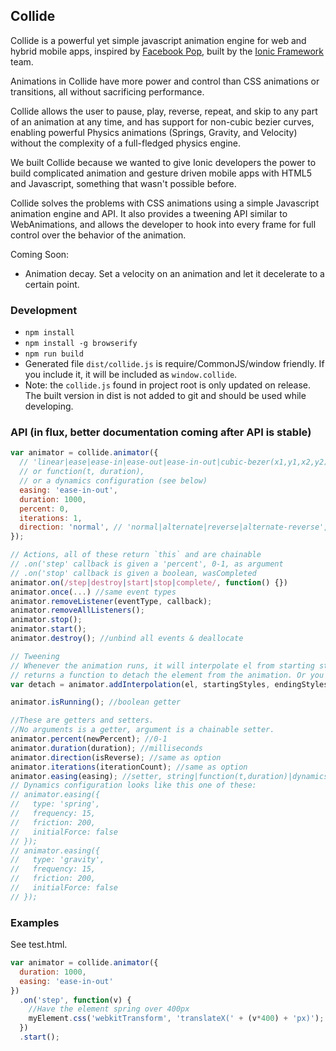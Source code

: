 Collide
--------

Collide is a powerful yet simple javascript animation engine for web and hybrid mobile apps, inspired by [Facebook Pop](https://github.com/facebook/pop), built by the [Ionic Framework](http://ionicframework.com/) team.

Animations in Collide have more power and control than CSS animations or transitions, all without sacrificing performance.

Collide allows the user to pause, play, reverse, repeat, and skip to any part of an animation at any time, and has support for non-cubic bezier curves, enabling powerful Physics animations (Springs, Gravity, and Velocity) without the complexity of a full-fledged physics engine.

We built Collide because we wanted to give Ionic developers the power to build complicated animation and gesture driven mobile apps with HTML5 and Javascript, something that wasn't possible before.

Collide solves the problems with CSS animations using a simple Javascript animation engine and API. It also provides a tweening API similar to WebAnimations, and allows the developer to hook into every frame for full control over the behavior of the animation.

Coming Soon:

- Animation decay. Set a velocity on an animation and let it decelerate to a certain point.

### Development

- `npm install`
- `npm install -g browserify`
- `npm run build`
- Generated file `dist/collide.js` is require/CommonJS/window friendly. If you include it, it will be included as `window.collide`.
- Note: the `collide.js` found in project root is only updated on release. The built version in dist is not added to git and should be used while developing.

### API (in flux, better documentation coming after API is stable)

```js
var animator = collide.animator({
  // 'linear|ease|ease-in|ease-out|ease-in-out|cubic-bezer(x1,y1,x2,y2)',
  // or function(t, duration),
  // or a dynamics configuration (see below)
  easing: 'ease-in-out', 
  duration: 1000,
  percent: 0,
  iterations: 1,
  direction: 'normal', // 'normal|alternate|reverse|alternate-reverse',
});

// Actions, all of these return `this` and are chainable
// .on('step' callback is given a 'percent', 0-1, as argument
// .on('stop' callback is given a boolean, wasCompleted
animator.on(/step|destroy|start|stop|complete/, function() {})
animator.once(...) //same event types
animator.removeListener(eventType, callback);
animator.removeAllListeners();
animator.stop();
animator.start();
animator.destroy(); //unbind all events & deallocate

// Tweening
// Whenever the animation runs, it will interpolate el from starting styles to ending styles
// returns a function to detach the element from the animation. Or you can run destroy()
var detach = animator.addInterpolation(el, startingStyles, endingStyles); 

animator.isRunning(); //boolean getter

//These are getters and setters.
//No arguments is a getter, argument is a chainable setter.
animator.percent(newPercent); //0-1
animator.duration(duration); //milliseconds
animator.direction(isReverse); //same as option
animator.iterations(iterationCount); //same as option
animator.easing(easing); //setter, string|function(t,duration)|dynamicsConfiguration.
// Dynamics configuration looks like this one of these:
// animator.easing({
//   type: 'spring',
//   frequency: 15,
//   friction: 200,
//   initialForce: false
// });
// animator.easing({
//   type: 'gravity',
//   frequency: 15,
//   friction: 200,
//   initialForce: false
// });

```

### Examples

See test.html.

```js
var animator = collide.animator({
  duration: 1000,
  easing: 'ease-in-out'
})
  .on('step', function(v) {
    //Have the element spring over 400px
    myElement.css('webkitTransform', 'translateX(' + (v*400) + 'px)');
  })
  .start();
```

